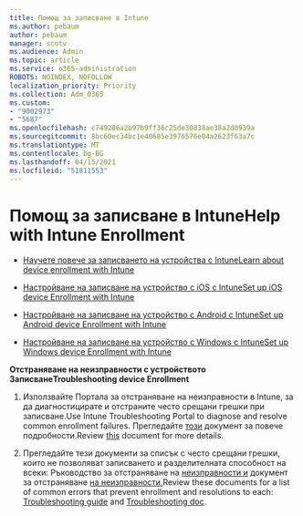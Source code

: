 ```yaml
---
title: Помощ за записване в Intune
ms.author: pebaum
author: pebaum
manager: scotv
ms.audience: Admin
ms.topic: article
ms.service: o365-administration
ROBOTS: NOINDEX, NOFOLLOW
localization_priority: Priority
ms.collection: Adm_O365
ms.custom:
- "9002973"
- "5687"
ms.openlocfilehash: c749286a2b97b9ff36c25de30838ae38a2d0939a
ms.sourcegitcommit: 8bc60ec34bc1e40685e3976576e04a2623f63a7c
ms.translationtype: MT
ms.contentlocale: bg-BG
ms.lasthandoff: 04/15/2021
ms.locfileid: "51811553"
---
```

# <a name="help-with-intune-enrollment"></a><span data-ttu-id="124b6-102">Помощ за записване в Intune</span><span class="sxs-lookup"><span data-stu-id="124b6-102">Help with Intune Enrollment</span></span>


- [<span data-ttu-id="124b6-103">Научете повече за записването на устройства с Intune</span><span class="sxs-lookup"><span data-stu-id="124b6-103">Learn about device enrollment with Intune</span></span>](https://docs.microsoft.com/intune/device-enrollment)

- [<span data-ttu-id="124b6-104">Настройване на записване на устройство с iOS с Intune</span><span class="sxs-lookup"><span data-stu-id="124b6-104">Set up iOS device Enrollment with Intune</span></span>](https://docs.microsoft.com/intune/ios-enroll)

- [<span data-ttu-id="124b6-105">Настройване на записване на устройство с Android с Intune</span><span class="sxs-lookup"><span data-stu-id="124b6-105">Set up Android device Enrollment with Intune</span></span>](https://docs.microsoft.com/intune/android-enroll)

- [<span data-ttu-id="124b6-106">Настройване на записване на устройство с Windows с Intune</span><span class="sxs-lookup"><span data-stu-id="124b6-106">Set up Windows device Enrollment with Intune</span></span>](https://docs.microsoft.com/intune/windows-enroll)

<span data-ttu-id="124b6-107">**Отстраняване на неизправности с устройството Записване**</span><span class="sxs-lookup"><span data-stu-id="124b6-107">**Troubleshooting device Enrollment**</span></span>

1. <span data-ttu-id="124b6-108">Използвайте Портала за отстраняване на неизправности в Intune, за да диагностицирате и отстраните често срещани грешки при записване.</span><span class="sxs-lookup"><span data-stu-id="124b6-108">Use Intune Troubleshooting Portal to diagnose and resolve common enrollment failures.</span></span> <span data-ttu-id="124b6-109">Прегледайте [този](https://docs.microsoft.com/intune/help-desk-operators) документ за повече подробности.</span><span class="sxs-lookup"><span data-stu-id="124b6-109">Review [this](https://docs.microsoft.com/intune/help-desk-operators) document for more details.</span></span>

2. <span data-ttu-id="124b6-110">Прегледайте тези документи за списък с често срещани грешки, които не позволяват записването и разделителната способност на всеки: Ръководство за отстраняване на [неизправности и](https://support.microsoft.com/help/4469913/troubleshooting-windows-device-enrollment-problems-in-microsoft-intune) документ за отстраняване [на неизправности.](https://docs.microsoft.com/intune/troubleshoot-device-enrollment-in-intune)</span><span class="sxs-lookup"><span data-stu-id="124b6-110">Review these documents for a list of common errors that prevent enrollment and resolutions to each: [Troubleshooting guide](https://support.microsoft.com/help/4469913/troubleshooting-windows-device-enrollment-problems-in-microsoft-intune) and [Troubleshooting doc](https://docs.microsoft.com/intune/troubleshoot-device-enrollment-in-intune).</span></span>